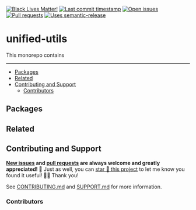 <!-- prettier-ignore-start -->

<!-- badges-start -->

[![Black Lives Matter!][badge-blm]][link-blm]
[![Last commit timestamp][badge-last-commit]][link-repo]
[![Open issues][badge-issues]][link-issues]
[![Pull requests][badge-pulls]][link-pulls]
[![Uses semantic-release][badge-semantic-release]][link-semantic-release]

<!-- badges-end -->

<!-- prettier-ignore-end -->

# unified-utils

This monorepo contains <!-- TODO -->

---

<!-- prettier-ignore-start -->

<!-- START doctoc generated TOC please keep comment here to allow auto update -->

<!-- DON'T EDIT THIS SECTION, INSTEAD RE-RUN doctoc TO UPDATE -->

*   [Packages][1]
*   [Related][2]
*   [Contributing and Support][3]
    *   [Contributors][4]

<!-- END doctoc generated TOC please keep comment here to allow auto update -->

<!-- prettier-ignore-end -->

## Packages

## Related

## Contributing and Support

**[New issues][choose-new-issue] and [pull requests][pr-compare] are always
welcome and greatly appreciated! 🤩** Just as well, you can [star 🌟 this
project][link-repo] to let me know you found it useful! ✊🏿 Thank you!

See [CONTRIBUTING.md][contributing] and [SUPPORT.md][support] for more
information.

### Contributors

<!-- TODO -->

[badge-blm]: https://xunn.at/badge-blm 'Join the movement!'
[link-blm]: https://xunn.at/donate-blm
[link-repo]: https://github.com/xunnamius/unified-utils
[badge-last-commit]:
  https://img.shields.io/github/last-commit/xunnamius/unified-utils
  'Latest commit timestamp'
[badge-issues]:
  https://img.shields.io/github/issues/Xunnamius/unified-utils
  'Open issues'
[link-issues]: https://github.com/Xunnamius/unified-utils/issues?q=
[badge-pulls]:
  https://img.shields.io/github/issues-pr/xunnamius/unified-utils
  'Open pull requests'
[link-pulls]: https://github.com/xunnamius/unified-utils/pulls
[badge-semantic-release]:
  https://img.shields.io/badge/%20%20%F0%9F%93%A6%F0%9F%9A%80-semantic--release-e10079.svg
  'This repo uses semantic-release!'
[link-semantic-release]: https://github.com/semantic-release/semantic-release
[choose-new-issue]: https://github.com/xunnamius/unified-utils/issues/new/choose
[pr-compare]: https://github.com/xunnamius/unified-utils/compare
[contributing]: CONTRIBUTING.md
[support]: .github/SUPPORT.md
[1]: #packages
[2]: #related
[3]: #contributing-and-support
[4]: #contributors
